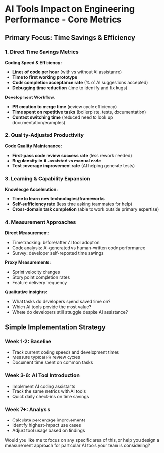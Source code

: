 # AI Tools Impact on Engineering Performance - Core Metrics

## Primary Focus: Time Savings & Efficiency

### 1. Direct Time Savings Metrics

**Coding Speed & Efficiency:**
- **Lines of code per hour** (with vs without AI assistance)
- **Time to first working prototype** 
- **Code completion acceptance rate** (% of AI suggestions accepted)
- **Debugging time reduction** (time to identify and fix bugs)

**Development Workflow:**
- **PR creation to merge time** (review cycle efficiency)
- **Time spent on repetitive tasks** (boilerplate, tests, documentation)
- **Context switching time** (reduced need to look up documentation/examples)

### 2. Quality-Adjusted Productivity

**Code Quality Maintenance:**
- **First-pass code review success rate** (less rework needed)
- **Bug density in AI-assisted vs manual code**
- **Test coverage improvement rate** (AI helping generate tests)

### 3. Learning & Capability Expansion

**Knowledge Acceleration:**
- **Time to learn new technologies/frameworks**
- **Self-sufficiency rate** (less time asking teammates for help)
- **Cross-domain task completion** (able to work outside primary expertise)

### 4. Measurement Approaches

**Direct Measurement:**
- Time tracking: before/after AI tool adoption
- Code analysis: AI-generated vs human-written code performance
- Survey: developer self-reported time savings

**Proxy Measurements:**
- Sprint velocity changes
- Story point completion rates
- Feature delivery frequency

**Qualitative Insights:**
- What tasks do developers spend saved time on?
- Which AI tools provide the most value?
- Where do developers still struggle despite AI assistance?

## Simple Implementation Strategy

### Week 1-2: Baseline
- Track current coding speeds and development times
- Measure typical PR review cycles
- Document time spent on common tasks

### Week 3-6: AI Tool Introduction
- Implement AI coding assistants
- Track the same metrics with AI tools
- Quick daily check-ins on time savings

### Week 7+: Analysis
- Calculate percentage improvements
- Identify highest-impact use cases
- Adjust tool usage based on findings

Would you like me to focus on any specific area of this, or help you design a measurement approach for particular AI tools your team is considering?